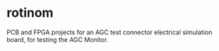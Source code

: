 # rotinom
PCB and FPGA projects for an AGC test connector electrical simulation board, for testing the AGC Monitor.
